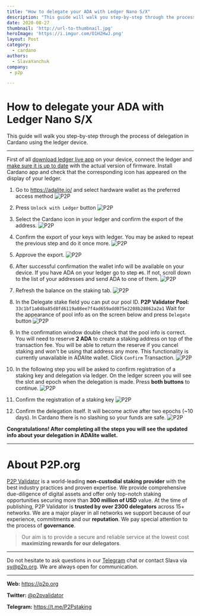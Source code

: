 ```yaml
---
title: "How to delegate your ADA with Ledger Nano S/X"
description: "This guide will walk you step-by-step through the process of delegation in Cardano using the ledger device."
date: 2020-08-27
thumbnail: 'http://url-to-thumbnail.jpg'
heroImage: 'https://i.imgur.com/O1H2HwJ.png'
layout: Post
category:
  - cardano
authors:
  - SlavaYanchuk
company:
 - p2p

---
```


# How to delegate your ADA with Ledger Nano S/X 

This guide will walk you step-by-step through the process of delegation in Cardano using the ledger device.

---

First of all [download ledger live app](https://support.ledger.com/hc/en-us/articles/360006395553) on your device, connect the ledger and [make sure it is up to date](https://support.ledger.com/hc/en-us/articles/360002731113) with the actual version of firmware. Install Cardano app and check that the corresponding icon has appeared on the display of your ledger.

1. Go to https://adalite.io/ and select hardware wallet as the preferred access method
![P2P](https://i.imgur.com/mPTCCKj.png)

2. Press `Unlock with Ledger` button
![P2P](https://i.imgur.com/YaJ8NQZ.png)

3. Select the Cardano icon in your ledger and confirm the export of the address.
![P2P](https://i.imgur.com/2aS4nQW.png)

4. Confirm the export of your keys with ledger. You may be asked to repeat the previous step and do it once more. 
![P2P](https://i.imgur.com/1kroT4z.png)

5. Approve the export.
![P2P](https://i.imgur.com/1gkdndG.png)

6. After successful confirmation the wallet info will be available on your device. If you have ADA on your ledger go to step `#6`. If not, scroll down to the list of your addresses and send ADA to one of them.
![P2P](https://i.imgur.com/UWZKjSJ.png)
 
7. Refresh the balance on the staking tab.
![P2P](https://i.imgur.com/5DVCRGt.png)

8. In the Delegate stake field you can put our pool ID.
**P2P Validator Pool:** `33c1bf1a04ba85d8fd6119a08ee7f4ad659add075e2208b28862a2a1`
Wait for the appearance of pool info as on the screen below and press `Delegate` button
![P2P](https://i.imgur.com/fCn2ObX.png)

9. In the confirmation window double check that the pool info is correct. You will need to reserve **2 ADA** to create a staking address on top of the transaction fee. You will be able to return the reserve if you cancel staking and won't be using  that address any more. This functionality is currently unavailable in ADAlite wallet. Click `Confirm` Transaction.
![P2P](https://i.imgur.com/YViqQLW.png)

10. In the following step you will be asked to confirm registration of a staking key and delegation via ledger. On the ledger screen you will see the slot and epoch when the delegation is made. Press **both buttons** to continue.
![P2P](https://i.imgur.com/aQTqESn.png)
  
11. Confirm the registration of a staking key
![P2P](https://i.imgur.com/ghc5AKi.png)

12. Confirm the delegation itself. It will become active after two epochs (~10 days). In Cardano there is no slashing so your funds are safe.
![P2P](https://i.imgur.com/vTe2I2o.png)

**Congratulations! After completing all the steps you will see the updated info about your delegation in ADAlite wallet.**

---

# About P2P.org
[P2P Validator](https://p2p.org/) is a world-leading **non-custodial staking provider** with the best industry practices and proven expertise. We provide comprehensive due-diligence of digital assets and offer only top-notch staking opportunities securing more than **300 million of USD** value. At the time of publishing, P2P Validator is **trusted by over 2300 delegators** across 15+ networks. We are a major player in all networks we support because of our experience, commitments and our **reputation**. We pay special attention to the process of **governance**.

 > Our aim is to provide a secure and reliable service at the lowest cost **maximizing rewards for our delegators**.
 
------

Do not hesitate to ask questions in our [Telegram](https://t.me/P2Pstaking) chat or contact Slava via sy@p2p.org. We are always open for communication.

------

**Web:** https://p2p.org

**Twitter:** [@p2pvalidator](https://twitter.com/p2pvalidator)

**Telegram:** https://t.me/P2Pstaking





